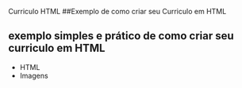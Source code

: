 Curriculo HTML
##Exemplo de como criar seu Curriculo em HTML
## exemplo simples e prático de como criar seu curriculo em HTML
- HTML
- Imagens
